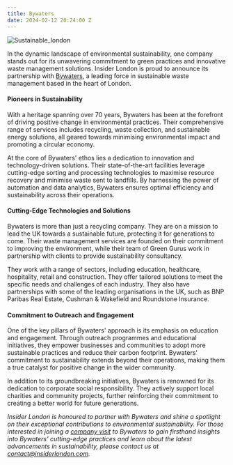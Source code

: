 ```yaml
---
title: Bywaters
date: 2024-02-12 20:24:00 Z
---
```


![Sustainable_london](/uploads/Sustain_london.jpg)

In the dynamic landscape of environmental sustainability, one company stands out for its unwavering commitment to green practices and innovative waste management solutions. Insider London is proud to announce its partnership with [Bywaters](https://www.bywaters.co.uk/), a leading force in sustainable waste management based in the heart of London.

#### Pioneers in Sustainability

With a heritage spanning over 70 years, Bywaters has been at the forefront of driving positive change in environmental practices. Their comprehensive range of services includes recycling, waste collection, and sustainable energy solutions, all geared towards minimising environmental impact and promoting a circular economy.

At the core of Bywaters' ethos lies a dedication to innovation and technology-driven solutions. Their state-of-the-art facilities leverage cutting-edge sorting and processing technologies to maximise resource recovery and minimise waste sent to landfills. By harnessing the power of automation and data analytics, Bywaters ensures optimal efficiency and sustainability across their operations.

#### Cutting-Edge Technologies and Solutions

Bywaters is more than just a recycling company. They are on a mission to lead the UK towards a sustainable future, protecting it for generations to come. Their waste management services are founded on their commitment to improving the environment, while their team of Green Gurus work in partnership with clients to provide sustainability consultancy. 

They work with a range of sectors, including education, healthcare, hospitality, retail and construction. They offer tailored solutions to meet the specific needs and challenges of each industry. They also have partnerships with some of the leading organisations in the UK, such as BNP Paribas Real Estate, Cushman & Wakefield and Roundstone Insurance.

#### Commitment to Outreach and Engagement

One of the key pillars of Bywaters' approach is its emphasis on education and engagement. Through outreach programmes and educational initiatives, they empower businesses and communities to adopt more sustainable practices and reduce their carbon footprint. Bywaters' commitment to sustainability extends beyond their operations, making them a true catalyst for positive change in the wider community.

In addition to its groundbreaking initiatives, Bywaters is renowned for its dedication to corporate social responsibility. They actively support local charities and community projects, further reinforcing their commitment to creating a better world for future generations.

*Insider London is honoured to partner with Bywaters and shine a spotlight on their exceptional contributions to environmental sustainability. For those interested in joining a [company visit](https://www.insiderlondon.com/london/company-visits/) to Bywaters to gain firsthand insights into Bywaters' cutting-edge practices and learn about the latest advancements in sustainability, please contact us at [contact@insiderlondon.com](mailto:contact@insiderlondon.com).*
